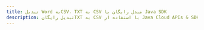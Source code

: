 ---title: تبدیل Word بهCSV، TXT به CSV مبدل رایگان یا Java SDKdescription: تبدیل رایگانTXT به CSV با استفاده از Java Cloud APIs & SDK. همچنین اسناد Microsoft Word و OpenOffice را در Cloud ایجاد، ویرایش و رندر کنید.---